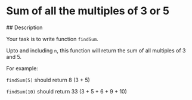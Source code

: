 # Sum of all the multiples of 3 or 5

## Description

Your task is to write function `findSum`.

Upto and including `n`, this function will return the sum of all multiples of 3 and 5.

For example:

`findSum(5)` should return 8 (3 + 5)

`findSum(10)` should return 33 (3 + 5 + 6 + 9 + 10)
